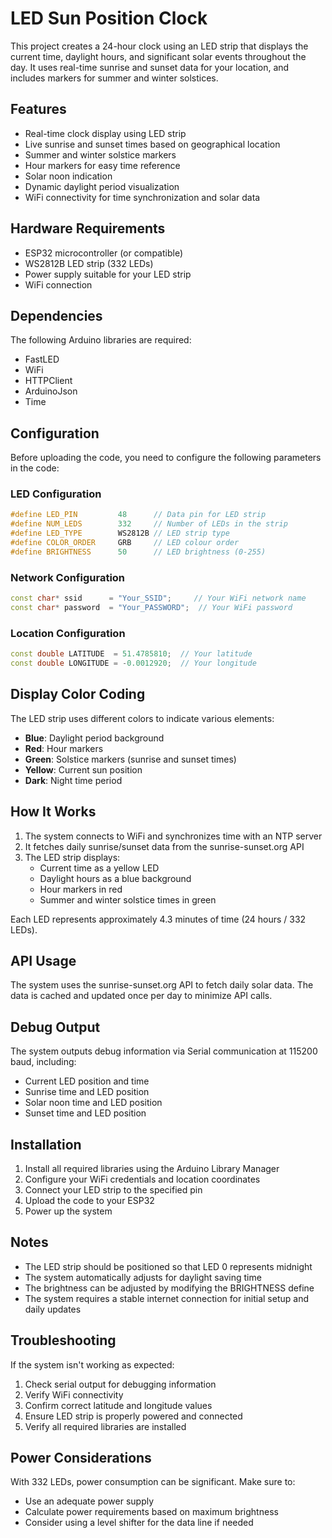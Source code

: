# LED Sun Position Clock

This project creates a 24-hour clock using an LED strip that displays the current time, daylight hours, and significant solar events throughout the day. It uses real-time sunrise and sunset data for your location, and includes markers for summer and winter solstices.

## Features

- Real-time clock display using LED strip
- Live sunrise and sunset times based on geographical location
- Summer and winter solstice markers
- Hour markers for easy time reference
- Solar noon indication
- Dynamic daylight period visualization
- WiFi connectivity for time synchronization and solar data

## Hardware Requirements

- ESP32 microcontroller (or compatible)
- WS2812B LED strip (332 LEDs)
- Power supply suitable for your LED strip
- WiFi connection

## Dependencies

The following Arduino libraries are required:
- FastLED
- WiFi
- HTTPClient
- ArduinoJson
- Time

## Configuration

Before uploading the code, you need to configure the following parameters in the code:

### LED Configuration
```cpp
#define LED_PIN         48      // Data pin for LED strip
#define NUM_LEDS        332     // Number of LEDs in the strip
#define LED_TYPE        WS2812B // LED strip type
#define COLOR_ORDER     GRB     // LED colour order
#define BRIGHTNESS      50      // LED brightness (0-255)
```

### Network Configuration
```cpp
const char* ssid      = "Your_SSID";     // Your WiFi network name
const char* password  = "Your_PASSWORD";  // Your WiFi password
```

### Location Configuration
```cpp
const double LATITUDE  = 51.4785810;  // Your latitude
const double LONGITUDE = -0.0012920;  // Your longitude
```

## Display Color Coding

The LED strip uses different colors to indicate various elements:
- **Blue**: Daylight period background
- **Red**: Hour markers
- **Green**: Solstice markers (sunrise and sunset times)
- **Yellow**: Current sun position
- **Dark**: Night time period

## How It Works

1. The system connects to WiFi and synchronizes time with an NTP server
2. It fetches daily sunrise/sunset data from the sunrise-sunset.org API
3. The LED strip displays:
   - Current time as a yellow LED
   - Daylight hours as a blue background
   - Hour markers in red
   - Summer and winter solstice times in green

Each LED represents approximately 4.3 minutes of time (24 hours / 332 LEDs).

## API Usage

The system uses the sunrise-sunset.org API to fetch daily solar data. The data is cached and updated once per day to minimize API calls.

## Debug Output

The system outputs debug information via Serial communication at 115200 baud, including:
- Current LED position and time
- Sunrise time and LED position
- Solar noon time and LED position
- Sunset time and LED position

## Installation

1. Install all required libraries using the Arduino Library Manager
2. Configure your WiFi credentials and location coordinates
3. Connect your LED strip to the specified pin
4. Upload the code to your ESP32
5. Power up the system

## Notes

- The LED strip should be positioned so that LED 0 represents midnight
- The system automatically adjusts for daylight saving time
- The brightness can be adjusted by modifying the BRIGHTNESS define
- The system requires a stable internet connection for initial setup and daily updates

## Troubleshooting

If the system isn't working as expected:
1. Check serial output for debugging information
2. Verify WiFi connectivity
3. Confirm correct latitude and longitude values
4. Ensure LED strip is properly powered and connected
5. Verify all required libraries are installed

## Power Considerations

With 332 LEDs, power consumption can be significant. Make sure to:
- Use an adequate power supply
- Calculate power requirements based on maximum brightness
- Consider using a level shifter for the data line if needed
